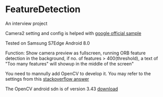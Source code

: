 # FeatureDetection
An interview project

Camera2 setting and config is helped with [google official sample](https://github.com/googlesamples/android-Camera2Basic)

Tested on Samsung S7Edge Android 8.0

Function: Show camera preview as fullscreen, running ORB feature detection in the background, if no. of features > 400(threshold), 
a text of "Too many features" will showup in the middle of the screen"

You need to mannully add OpenCV to develop it. You may refer to the settings from this [stackoverflow answer](https://stackoverflow.com/a/39008816/7660576)

The OpenCV android sdn is of version 3.43 [download](https://sourceforge.net/projects/opencvlibrary/files/opencv-android/3.4.3/opencv-3.4.3-android-sdk.zip/download)
